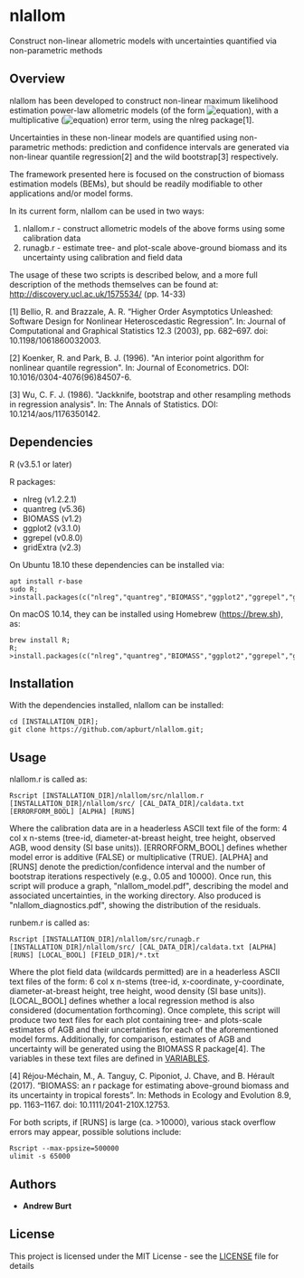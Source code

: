 # nlallom

Construct non-linear allometric models with uncertainties quantified via non-parametric methods

## Overview

nlallom has been developed to construct non-linear maximum likelihood estimation power-law allometric models (of the form ![equation](http://latex.codecogs.com/gif.latex?y&space;=&space;aX^b+\varepsilon)), with a multiplicative (![equation](http://latex.codecogs.com/gif.latex?\varepsilon&space;\sim&space;\mathcal{N}&space;(0,\sigma^2&space;X^k))) error term, using the nlreg package[1].

Uncertainties in these non-linear models are quantified using non-parametric methods: prediction and confidence intervals are generated via non-linear quantile regression[2] and the wild bootstrap[3] respectively. 

The framework presented here is focused on the construction of biomass estimation models (BEMs), but should be readily modifiable to other applications and/or model forms. 

In its current form, nlallom can be used in two ways:

1) nlallom.r - construct allometric models of the above forms using some calibration data
2) runagb.r - estimate tree- and plot-scale above-ground biomass and its uncertainty using calibration and field data

The usage of these two scripts is described below, and a more full description of the methods themselves can be found at: http://discovery.ucl.ac.uk/1575534/ (pp. 14-33)

[1] Bellio, R. and Brazzale, A. R. “Higher Order Asymptotics Unleashed: Software Design for Nonlinear Heteroscedastic Regression”. In: Journal of Computational and Graphical Statistics 12.3 (2003), pp. 682–697. doi: 10.1198/1061860032003.

[2] Koenker, R. and Park, B. J. (1996). "An interior point algorithm for nonlinear quantile regression". In: Journal of Econometrics. DOI: 10.1016/0304-4076(96)84507-6.

[3] Wu, C. F. J. (1986). "Jackknife, bootstrap and other resampling methods in regression analysis". In: The Annals of Statistics. DOI: 10.1214/aos/1176350142.

## Dependencies

R (v3.5.1 or later)

R packages:
* nlreg (v1.2.2.1)
* quantreg (v5.36)
* BIOMASS (v1.2)
* ggplot2 (v3.1.0)
* ggrepel (v0.8.0)
* gridExtra (v2.3)

On Ubuntu 18.10 these dependencies can be installed via:

```
apt install r-base
sudo R;
>install.packages(c("nlreg","quantreg","BIOMASS","ggplot2","ggrepel","gridExtra"))
```

On macOS 10.14, they can be installed using Homebrew (https://brew.sh), as:

```
brew install R;
R;
>install.packages(c("nlreg","quantreg","BIOMASS","ggplot2","ggrepel","gridExtra"))
```

## Installation

With the dependencies installed, nlallom can be installed:

```
cd [INSTALLATION_DIR];
git clone https://github.com/apburt/nlallom.git;
```

## Usage

nlallom.r is called as:

```
Rscript [INSTALLATION_DIR]/nlallom/src/nlallom.r [INSTALLATION_DIR]/nlallom/src/ [CAL_DATA_DIR]/caldata.txt [ERRORFORM_BOOL] [ALPHA] [RUNS] 
```

Where the calibration data are in a headerless ASCII text file of the form: 4 col x n-stems (tree-id, diameter-at-breast height, tree height, observed AGB, wood density (SI base units)).
[ERRORFORM_BOOL] defines whether model error is additive (FALSE) or multiplicative (TRUE).
[ALPHA] and [RUNS] denote the prediction/confidence interval and the number of bootstrap iterations respectively (e.g., 0.05 and 10000).
Once run, this script will produce a graph, "nlallom_model.pdf", describing the model and associated uncertainties, in the working directory.
Also produced is "nlallom_diagnostics.pdf", showing the distribution of the residuals.

runbem.r is called as:

```
Rscript [INSTALLATION_DIR]/nlallom/src/runagb.r [INSTALLATION_DIR]/nlallom/src/ [CAL_DATA_DIR]/caldata.txt [ALPHA] [RUNS] [LOCAL_BOOL] [FIELD_DIR]/*.txt
```

Where the plot field data (wildcards permitted) are in a headerless ASCII text files of the form: 6 col x n-stems (tree-id, x-coordinate, y-coordinate, diameter-at-breast height, tree height, wood density (SI base units)).
[LOCAL_BOOL] defines whether a local regression method is also considered (documentation forthcoming).
Once complete, this script will produce two text files for each plot containing tree- and plots-scale estimates of AGB and their uncertainties for each of the aforementioned model forms.
Additionally, for comparison, estimates of AGB and uncertainty will be generated using the BIOMASS R package[4].
The variables in these text files are defined in [VARIABLES](VARIABLES).

[4] Réjou-Méchain, M., A. Tanguy, C. Piponiot, J. Chave, and B. Hérault (2017). “BIOMASS: an r package for estimating above-ground biomass and its uncertainty in tropical forests”. In: Methods in Ecology and Evolution 8.9, pp. 1163–1167. doi: 10.1111/2041-210X.12753.

For both scripts, if [RUNS] is large (ca. >10000), various stack overflow errors may appear, possible solutions include:

```
Rscript --max-ppsize=500000
ulimit -s 65000
```

## Authors

* **Andrew Burt**

## License

This project is licensed under the MIT License - see the [LICENSE](LICENSE) file for details
